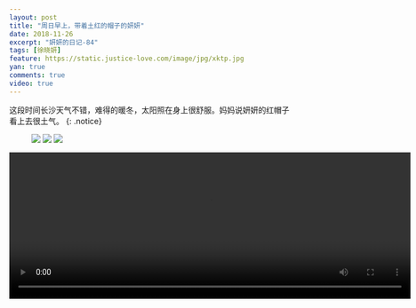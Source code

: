 ```yaml
---
layout: post
title: "周日早上，带着土红的帽子的妍妍"
date: 2018-11-26
excerpt: "妍妍的日记-84"
tags: [徐晓妍]
feature: https://static.justice-love.com/image/jpg/xktp.jpg
yan: true
comments: true
video: true
---
```

这段时间长沙天气不错，难得的暖冬，太阳照在身上很舒服。妈妈说妍妍的红帽子看上去很土气。
{: .notice}
<figure>
    <img src="{{ site.staticUrl }}/yanyan/image/hongmaoziyanyan2.jpg?imageslim&imageMogr2/auto-orient" />
    <img src="{{ site.staticUrl }}/yanyan/image/hongmaoziyanyan3.jpg?imageslim&imageMogr2/auto-orient" />
    <img src="{{ site.staticUrl }}/yanyan/image/hongmaoziyanyan4.jpg?imageslim&imageMogr2/auto-orient" />
</figure>
<video id="my-video" class="video-js vjs-16-9 clipboard" controls preload="auto" width="722" height="264" data-setup="{}">
    <source src="{{ site.staticUrl }}/yanyan/video/hongmaoziyanyan1.mp4" type='video/mp4'>
    <p class="vjs-no-js">
      To view this video please enable JavaScript, and consider upgrading to a web browser that
      <a href="http://videojs.com/html5-video-support/" target="_blank">supports HTML5 video</a>
    </p>
</video>
